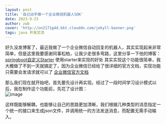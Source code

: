 ```yaml
---
layout: post
title: '自己动手做一个企业微信机器人SDK'
date: 2023-9-23
author: zwb
cover: 'http://on2171g4d.bkt.clouddn.com/jekyll-banner.png'
tags: java 开发交流
---
```


好久没发博客了，最近我做了一个企业微信自动回复的机器人，其实实现起来非常简单，但是这里我要感谢同事松柏，让我少走很多弯路，这里分享一下他的博客：<br />
[springboot自定义Starter](https://blog.csdn.net/weixin_52258854/article/details/132331309)
使用starter来实现的好处
其实实现这个功能很简单，我大概做了不到一天就搞定了，因为企业微信已经给了很详细的官方文档，实现功能只需要会发请求就可以了
[企业微信官方文档](https://developer.work.weixin.qq.com/document/path/99110#%E6%B6%88%E6%81%AF%E7%B1%BB%E5%9E%8B%E5%8F%8A%E6%95%B0%E6%8D%AE%E6%A0%BC%E5%BC%8F)

那么我们现在就开始吧，首先要先设计再实现。经过了一段时间学习设计模式以后，我在制作这个功能前，先花了设计图：<br />
![image](https://github.com/Stringzwb/Stringzwb.github.io/assets/103347797/ca84ee67-a6a9-48c8-a0c2-76587b26c89e)

这样既能够解耦，也能够让自己的思路更加清晰，我们根据几种类型的消息指定一个统一的接口来生成json文件，并调用统一的方法发送消息，而配置无需手动输入。
